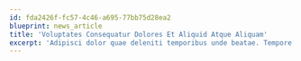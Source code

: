 ```yaml
---
id: fda2426f-fc57-4c46-a695-77bb75d28ea2
blueprint: news_article
title: 'Voluptates Consequatur Dolores Et Aliquid Atque Aliquam'
excerpt: 'Adipisci dolor quae deleniti temporibus unde beatae. Tempore itaque nemo cupiditate sint. Sequi sed facilis earum quo laborum.'
---
```

